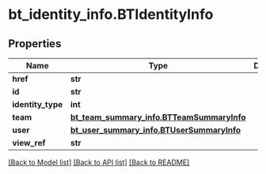 # bt_identity_info.BTIdentityInfo

## Properties
Name | Type | Description | Notes
------------ | ------------- | ------------- | -------------
**href** | **str** |  | [optional] 
**id** | **str** |  | [optional] 
**identity_type** | **int** |  | [optional] 
**team** | [**bt_team_summary_info.BTTeamSummaryInfo**](BTTeamSummaryInfo.md) |  | [optional] 
**user** | [**bt_user_summary_info.BTUserSummaryInfo**](BTUserSummaryInfo.md) |  | [optional] 
**view_ref** | **str** |  | [optional] 

[[Back to Model list]](../README.md#documentation-for-models) [[Back to API list]](../README.md#documentation-for-api-endpoints) [[Back to README]](../README.md)


